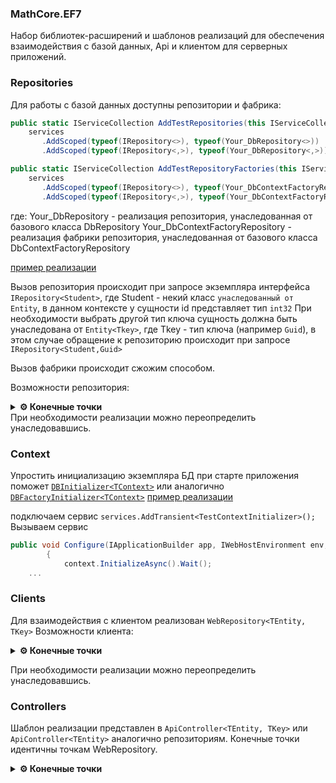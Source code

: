 ### MathCore.EF7

Набор библиотек-расширений и шаблонов реализаций для обеспечения взаимодействия с базой данных, Api и клиентом для серверных приложений.

### Repositories

Для работы с базой данных доступны репозитории и фабрика:

```C#
public static IServiceCollection AddTestRepositories(this IServiceCollection services) =>
	services
	   .AddScoped(typeof(IRepository<>), typeof(Your_DbRepository<>))
	   .AddScoped(typeof(IRepository<,>), typeof(Your_DbRepository<,>));

public static IServiceCollection AddTestRepositoryFactories(this IServiceCollection services) =>
	services
	   .AddScoped(typeof(IRepository<>), typeof(Your_DbContextFactoryRepository<>))
	   .AddScoped(typeof(IRepository<,>), typeof(Your_DbContextFactoryRepository<,>));
```
где:
Your_DbRepository - реализация репозитория, унаследованная от базового класса DbRepository
Your_DbContextFactoryRepository - реализация фабрики репозитория, унаследованная от базового класса DbContextFactoryRepository

[пример реализации](https://github.com/Infarh/MathCore.EF7/blob/dev/Tests/DAL/DAL/Repositories/Test_DbRepository.cs)

Вызов репозитория происходит при запросе экземпляра интерфейса `IRepository<Student>`, где Student - некий класс `унаследованный от Entity`, в данном контексте у сущности id представляет тип `int32`
При необходимости выбрать другой тип ключа сущность должна быть унаследована от `Entity<Tkey>`, где Tkey - тип ключа (например `Guid`), в этом случае обращение к репозиторию происходит при запросе `IRepository<Student,Guid>`

Вызов фабрики происходит сжожим способом.

Возможности репозитория:
<details>	
  <br />
  <summary><b>⚙️ Конечные точки</b></summary>
  	<ul>
      <li>Task<bool> <b>IsEmpty</b>(CancellationToken Cancel = default)</li>
	    <li>Task<bool> <b>ExistId</b>(TKey Id, CancellationToken Cancel = default)</li>
  	  <li>Task<int> <b>GetCount</b>(CancellationToken Cancel = default)</li>
	    <li>Task<IEnumerable<TEntity>> <b>GetAll</b>(CancellationToken Cancel = default)</li>
      <li>Task<IEnumerable<TEntity>> <b>Get</b>(int Skip, int Count, CancellationToken Cancel = default)</li>
      <li>Task<IPage<TEntity>> <b>GetPage</b>(int PageNumber, int PageSize, CancellationToken Cancel = default)</li>
      <li>Task<TEntity> <b>GetById</b>(TKey Id, CancellationToken Cancel = default)</li>
      <li>Task<int> <b>SaveChanges</b>(CancellationToken Cancel = default)</li>
      <li>Task<bool> <b>Exist</b>(TEntity item, CancellationToken Cancel = default)</li>
	    <li>Task<TEntity> <b>Add</b>(TEntity item, CancellationToken Cancel = default)</li>
  	  <li>Task <b>AddRange</b>(IEnumerable<TEntity> items, CancellationToken Cancel = default)</li>
       <li>Task<TEntity> <b>Update</b>(TEntity item, CancellationToken Cancel = default)</li>
	    <li>Task<TEntity> <b>UpdateById</b>(TKey id, Action<TEntity> ItemUpdated, CancellationToken Cancel = default)</li>
  	  <li>Task <b>UpdateRange</b>(IEnumerable<TEntity> items, CancellationToken Cancel = default)</li>
      <li>Task<TEntity> <b>Delete</b>(TEntity item, CancellationToken Cancel = default)</li>
	    <li>Task <b>DeleteRange</b>(IEnumerable<TEntity> items, CancellationToken Cancel = default)</li>
  	  <li>Task<TEntity> <b>DeleteById</b>(TKey id, CancellationToken Cancel = default)</li>
	</ul>	
</details>
При необходимости реализации можно переопределить унаследовавшись.

### Context
Упростить инициализацию экземпляра БД при старте приложения поможет [`DBInitializer<TContext>`](https://github.com/Infarh/MathCore.EF7/blob/devs/MathCore.EF7/Contexts/DBInitializer.cs)
или аналогично [`DBFactoryInitializer<TContext>`](https://github.com/Infarh/MathCore.EF7/blob/dev/MathCore.EF7/Contexts/DBFactoryInitializer.cs)
[пример реализации](https://github.com/Infarh/MathCore.EF7/blob/dev/Tests/DAL/DAL/TestContextInitializer.cs)

подключаем сервис `services.AddTransient<TestContextInitializer>();`
Вызываем сервис 
```C#
public void Configure(IApplicationBuilder app, IWebHostEnvironment env, TestContextInitializer context)
        {
            context.InitializeAsync().Wait();
	...
```

### Clients

Для взаимодействия с клиентом реализован `WebRepository<TEntity, TKey>`
Возможности клиента:
<details>	
  <br />
  <summary><b>⚙️ Конечные точки</b></summary>
  	<ul>
      <details> <summary>Get </summary>
      <ul>
      <li>Task<bool> <b>IsEmpty</b>(CancellationToken Cancel = default)</li>
	    <li>Task<bool> <b>ExistId</b>(TKey Id, CancellationToken Cancel = default)</li>
  	  <li>Task<int> <b>GetCount</b>(CancellationToken Cancel = default)</li>
	    <li>Task<IEnumerable<TEntity>> <b>GetAll</b>(CancellationToken Cancel = default)</li>
      <li>Task<IEnumerable<TEntity>> <b>Get</b>(int Skip, int Count, CancellationToken Cancel = default)</li>
      <li>Task<IPage<TEntity>> <b>GetPage</b>(int PageNumber, int PageSize, CancellationToken Cancel = default)</li>
      <li>Task<TEntity> <b>GetById</b>(TKey Id, CancellationToken Cancel = default)</li>
      <li>Task<int> <b>SaveChanges</b>(CancellationToken Cancel = default)</li>
      </ul>
      </details>
      <details> <summary>Post </summary>
      <ul>
      <li>Task<bool> <b>Exist</b>(TEntity item, CancellationToken Cancel = default)</li>
	    <li>Task<TEntity> <b>Add</b>(TEntity item, CancellationToken Cancel = default)</li>
  	  <li>Task <b>AddRange</b>(IEnumerable<TEntity> items, CancellationToken Cancel = default)</li>
      </ul>
      </details>
	  <details> <summary>Put </summary>
      <ul>
      <li>Task<TEntity> <b>Update</b>(TEntity item, CancellationToken Cancel = default)</li>
	    <li>Task<TEntity> <b>UpdateById</b>(TKey id, Action<TEntity> ItemUpdated, CancellationToken Cancel = default)</li>
  	  <li>Task <b>UpdateRange</b>(IEnumerable<TEntity> items, CancellationToken Cancel = default)</li>
      </ul>
      </details>
	  <details> <summary>Delete </summary>
      <ul>
      <li>Task<TEntity> <b>Delete</b>(TEntity item, CancellationToken Cancel = default)</li>
	    <li>Task <b>DeleteRange</b>(IEnumerable<TEntity> items, CancellationToken Cancel = default)</li>
  	  <li>Task<TEntity> <b>DeleteById</b>(TKey id, CancellationToken Cancel = default)</li>
      </ul>
      </details>
	    <br />
	</ul>	
</details>

При необходимости реализации можно переопределить унаследовавшись.

### Controllers

Шаблон реализации представлен в `ApiController<TEntity, TKey>` или `ApiController<TEntity>` аналогично репозиториям.
Конечные точки идентичны точкам WebRepository.
<details>	
  <br />
  <summary><b>⚙️ Конечные точки</b></summary>
  	<ul>
      <details> <summary>Get </summary>
      <ul>
      <li>[HttpGet("isempty")] <br/>Task<bool> <b>IsEmpty</b>()</li>
	    <li>[HttpGet("exist/{Id}")]<br/> Task<bool> <b>ExistId</b>(TKey Id)</li>
  	  <li>[HttpGet("count")]<br/> Task<int> <b>GetCount</b>()</li>
	    <li>[HttpGet]<br/> Task<IEnumerable<TEntity>> <b>GetAll</b>()</li>
      <li>[HttpGet("items[[{Skip:int}/{Count:int}]]")]<br/> Task<IEnumerable<TEntity>> <b>Get</b>(int Skip, int Count)</li>
      <li>[HttpGet("page/{PageNumber:int}/{PageSize:int}")]<br/>
	  [HttpGet("page[[{PageNumber:int}/{PageSize:int}]]")]<br/>
	  Task<IPage<TEntity>> <b>GetPage</b>(int PageNumber, int PageSize)</li>
      <li>[HttpGet("{Id}")] <br/>Task<TEntity> <b>GetById</b>(TKey Id)</li>
      <li>[HttpGet("save")][HttpPost("save")][HttpPut("save")] <br/>Task<int> <b>SaveChanges</b>()</li>
      </ul>
      </details>
      <details> <summary>Post </summary>
      <ul>
      <li>[HttpPost("exist")] <br/>Task<bool> <b>Exist</b>(TEntity item)</li>
	    <li>[HttpPost]<br/>Task<TEntity> <b>Add</b>(TEntity item)</li>
  	  <li>[HttpPost("range")]<br/>Task <b>AddRange</b>(IEnumerable<TEntity> items)</li>
      </ul>
      </details>
	  <details> <summary>Put </summary>
      <ul>
      <li>[HttpPut]<br/>Task<TEntity> <b>Update</b>(TEntity item)</li>
	    <li>[HttpPut("{id}")]<br/>Task<TEntity> <b>UpdateById</b>(TKey id, Action<TEntity> ItemUpdated)</li>
  	  <li>[HttpPut("range")]<br/>Task <b>UpdateRange</b>(IEnumerable<TEntity> items)</li>
      </ul>
      </details>
	  <details> <summary>Delete </summary>
      <ul>
      <li>[HttpDelete]<br/>Task<TEntity> <b>Delete</b>(TEntity item)</li>
	    <li>[HttpDelete("range")]<br/>Task <b>DeleteRange</b>(IEnumerable<TEntity> items)</li>
  	  <li>[HttpDelete("{id}")]<br/>Task<TEntity> <b>DeleteById</b>(TKey id)</li>
      </ul>
      </details>
	    <br />
	</ul>	
</details>